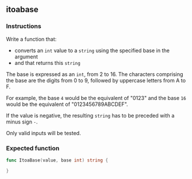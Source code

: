 ## itoabase

### Instructions

Write a function that:

- converts an `int` value to a `string` using the specified base in the argument
- and that returns this `string`

The base is expressed as an `int`, from 2 to 16. The characters comprising
the base are the digits from 0 to 9, followed by uppercase letters from A to F.

For example, the base `4` would be the equivalent of "0123" and the base `16` would be the equivalent of "0123456789ABCDEF".

If the value is negative, the resulting `string` has to be preceded with a
minus sign `-`.

Only valid inputs will be tested.

### Expected function

```go
func ItoaBase(value, base int) string {

}
```
